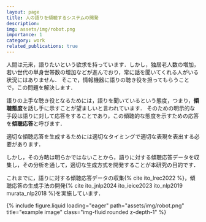 ```yaml
---
layout: page
title: 人の語りを傾聴するシステムの開発
description:
img: assets/img/robot.png
importance: 1
category: work
related_publications: true
---
```


人間は元来，語りたいという欲求を持っています．しかし，独居老人数の増加，若い世代の単身世帯数の増加などが進んでおり，常に話を聞いてくれる人がいる状況にはありません．
そこで，情報機器に語りの聴き役を担ってもらうことで，この問題を解決します．

語りの上手な聴き役となるためには，語りを聞いているという態度，つまり，**傾聴態度**を話し手に示すことが望ましいと言われています．
そのための明示的な手段は語りに対して応答をすることであり，この傾聴的な態度を示すための応答を**傾聴応答**と呼びます．

適切な傾聴応答を生成するためには適切なタイミングで適切な表現を表出する必要があります．

しかし，その方略は明らかではないことから，語りに対する傾聴応答データを収集し，その分析を通して，適切な生成方式を開発することが本研究の目的です．

これまでに，語りに対する傾聴応答データの収集{% cite ito_lrec2022 %}，傾聴応答の生成手法の開発{% cite ito_jnlp2024 ito_ieice2023 ito_nlp2019 murata_nlp2018 %}を実施しています．

<div class="row">
    <div class="col-sm mt-3 mt-md-0">
        {% include figure.liquid loading="eager" path="assets/img/robot.png" title="example image" class="img-fluid rounded z-depth-1" %}
    </div>
</div>
